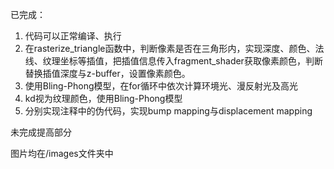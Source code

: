 已完成：
1. 代码可以正常编译、执行
2. 在rasterize_triangle函数中，判断像素是否在三角形内，实现深度、颜色、法线、纹理坐标等插值，把插值信息传入fragment_shader获取像素颜色，判断替换插值深度与z-buffer，设置像素颜色。
3. 使用Bling-Phong模型，在for循环中依次计算环境光、漫反射光及高光
4. kd视为纹理颜色，使用Bling-Phong模型
5. 分别实现注释中的伪代码，实现bump mapping与displacement mapping

未完成提高部分

图片均在/images文件夹中